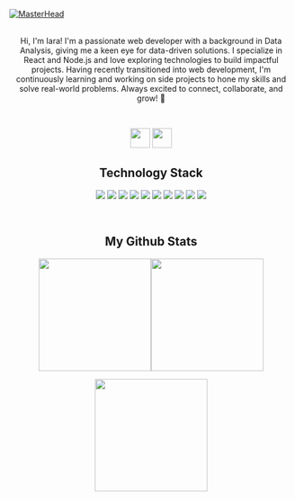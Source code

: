 [![MasterHead](https://i.imgur.com/p2qqPgG.png)](https://github.com/iaraetchart)
</br>
</br>
<p align="center">Hi, I'm Iara! I'm a passionate web developer with a background in Data Analysis, giving me a keen eye for data-driven solutions. I specialize in React and Node.js and love exploring technologies to build impactful projects. Having recently transitioned into web development, I'm continuously learning and working on side projects to hone my skills and solve real-world problems. Always excited to connect, collaborate, and grow! 🚀</p>
</br>
<p align="center">
  <a href="https://iaraetchart.com"><img height=35 src="https://i.imgur.com/KzlOlnw.png"></a> <a href="https://www.linkedin.com/in/iara-etchart/"><img height=35 src="https://i.imgur.com/qf2DRie.png"></a>
</p>
<h2 align="center">Technology Stack</h2>
<p align="center">
  <img src="https://img.shields.io/badge/python-3670A0?style=for-the-badge&logo=python&logoColor=ffdd54"> <img src="https://img.shields.io/badge/node.js-6DA55F?style=for-the-badge&logo=node.js&logoColor=white"> <img src="https://img.shields.io/badge/react-%2320232a.svg?style=for-the-badge&logo=react&logoColor=%2361DAFB"> <img src="https://img.shields.io/badge/mysql-4479A1.svg?style=for-the-badge&logo=mysql&logoColor=white"> <img src="https://img.shields.io/badge/sqlite-%2307405e.svg?style=for-the-badge&logo=sqlite&logoColor=white"> <img src="https://img.shields.io/badge/postgres-%23316192.svg?style=for-the-badge&logo=postgresql&logoColor=white"> <img src="https://img.shields.io/badge/javascript-%23323330.svg?style=for-the-badge&logo=javascript&logoColor=%23F7DF1E"> <img src="https://img.shields.io/badge/bootstrap-%238511FA.svg?style=for-the-badge&logo=bootstrap&logoColor=white"> <img src="https://img.shields.io/badge/typescript-%23007ACC.svg?style=for-the-badge&logo=typescript&logoColor=white"> <img src="https://img.shields.io/badge/tailwindcss-%2338B2AC.svg?style=for-the-badge&logo=tailwind-css&logoColor=white"> 
</p>
</br>
<h2 align="center">My Github Stats</h2>
<p align="center">
  <img height=200 src="https://github-readme-stats.vercel.app/api?username=iaraetchart&show_icons=true&theme=material-palenight"><img height=200 src="http://github-readme-streak-stats.herokuapp.com?user=iaraetchart&theme=material-palenight&date_format=M%20j%5B%2C%20Y%5D">
</p>
<p align="center">
  <img height=200 src="https://github-readme-stats.vercel.app/api/top-langs/?username=iaraetchart&theme=material-palenight&layout=compact">
</p>

